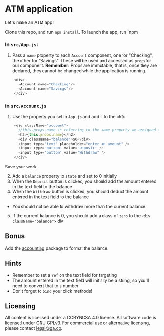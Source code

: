 # ATM application

Let's make an ATM app! 

Clone this repo, and run `npm install`. To launch the app, run `npm 

### In `src/App.js`:
1. Pass a `name` property to each `Account` component, one for "Checking", the other for "Savings".  These will be used and accessed as `props`for our component. **Remember**: Props are immutable, that is, once they are declared, they cannot be changed while the application is running.

```javascript
    <div>
      <Account name="Checking"/>
      <Account name="Savings"/>
    </div>
```

### In `src/Account.js`
1. Use the property you set in `App.js` and add it to the `<h2>`

```javascript
    <div className="account">
      //this.props.name is referring to the name property we assigned the App component in App.js
      <h2>{this.props.name}</h2>
      <div className="balance">$0</div>
      <input type="text" placeholder="enter an amount" />
      <input type="button" value="Deposit" />
      <input type="button" value="Withdraw" />
    </div>
```
Save your work.

2. Add a `balance` property to `state` and set to 0 initially
3. When the `Deposit` button is clicked, you should add the amount entered in the text field to the balance
4. When the `Withdraw` button is clicked, you should deduct the amount entered in the text field to the balance
  - You should not be able to withdraw more than the current balance
5. If the current balance is 0, you should add a class of `zero` to the `<div className="balance">` div

## Bonus
Add the [accounting](https://www.npmjs.com/package/accounting) package to format the balance.

## Hints
- Remember to set a `ref` on the text field for targeting
- The amount entered in the text field will initially be a string, so you'll need to convert that to a number
- Don't forget to `bind` your click methods!

## Licensing
All content is licensed under a CC­BY­NC­SA 4.0 license.
All software code is licensed under GNU GPLv3. For commercial use or alternative licensing, please contact legal@ga.co.
